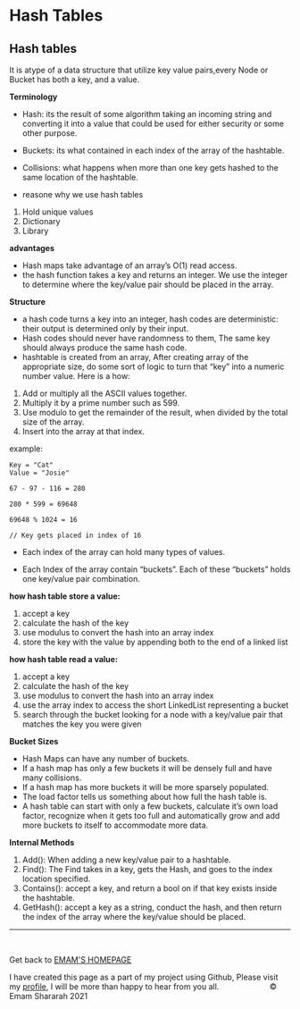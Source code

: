 #  Hash Tables

## Hash tables

It is atype of a data structure that utilize key value pairs,every Node or Bucket has both a key, and a value.

**Terminology**

- Hash: its the result of some algorithm taking an incoming string and converting it into a value that could be used for either security or some other purpose.

- Buckets: its what contained in each index of the array of the hashtable.

- Collisions: what happens when more than one key gets hashed to the same location of the hashtable.


* reasone why we use hash tables

1. Hold unique values
2. Dictionary
3. Library

 **advantages**
- Hash maps take advantage of an array’s O(1) read access.
- the hash function takes a key and returns an integer. We use the integer to determine where the key/value pair should be placed in the array.

**Structure**

- a hash code turns a key into an integer, hash codes are deterministic: their output is determined only by their input. 
- Hash codes should never have randomness to them, The same key should always produce the same hash code.
- hashtable is created from an array, After creating array of the appropriate size, do some sort of logic to turn that “key” into a numeric number value. Here is a how:

1. Add or multiply all the ASCII values together.
2. Multiply it by a prime number such as 599.
3. Use modulo to get the remainder of the result, when divided by the total size of the array.
4. Insert into the array at that index.

example:

```
Key = "Cat"
Value = "Josie"

67 - 97 - 116 = 280

280 * 599 = 69648

69648 % 1024 = 16

// Key gets placed in index of 16
```

- Each index of the array can hold many types of values.

- Each Index of the array contain “buckets”. Each of these “buckets” holds one key/value pair combination.


**how hash table store a value:**

1. accept a key
2. calculate the hash of the key
3. use modulus to convert the hash into an array index
4. store the key with the value by appending both to the end of a linked list

**how hash table read a value:**

1. accept a key
2. calculate the hash of the key
3. use modulus to convert the hash into an array index
4. use the array index to access the short LinkedList representing a bucket
5. search through the bucket looking for a node with a key/value pair that matches the key you were given


**Bucket Sizes**

- Hash Maps can have any number of buckets.
- If a hash map has only a few buckets it will be densely full and have many collisions.
- If a hash map has more buckets it will be more sparsely populated.
- The load factor tells us something about how full the hash table is.
- A hash table can start with only a few buckets, calculate it’s own load factor, recognize when it gets too full and automatically grow and add more buckets to itself to accommodate more data.


 **Internal Methods**

1. Add(): When adding a new key/value pair to a hashtable.
2. Find(): The Find takes in a key, gets the Hash, and goes to the index location specified.
3. Contains(): accept a key, and return a bool on if that key exists inside the hashtable.
4. GetHash(): accept a key as a string, conduct the hash, and then return the index of the array where the key/value should be placed.


<hr>
&nbsp;
&nbsp;

Get back to [EMAM'S HOMEPAGE](https://emam96.github.io/reading-notes/)

 I have created this page as a part of my project using Github, Please visit my [profile](https://github.com/Emam96), I will be more than happy to hear from you all.      &nbsp;        &nbsp;       &nbsp;   &nbsp;&nbsp;&nbsp;&nbsp;&nbsp;&nbsp;&nbsp;&nbsp;&nbsp;&nbsp;&nbsp;&nbsp;&nbsp;&nbsp;&nbsp;      © Emam Shararah 2021